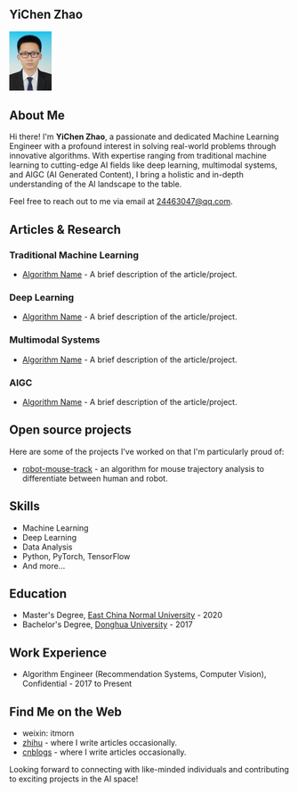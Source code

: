 ## YiChen Zhao

<img src="https://raw.githubusercontent.com/itmorn/itmorn.github.io/main/profile.jpg" alt="Your Image" width="15%" />


## About Me

Hi there! I'm **YiChen Zhao**, a passionate and dedicated Machine Learning Engineer with a profound interest in solving real-world problems through innovative algorithms. With expertise ranging from traditional machine learning to cutting-edge AI fields like deep learning, multimodal systems, and AIGC (AI Generated Content), I bring a holistic and in-depth understanding of the AI landscape to the table.

Feel free to reach out to me via email at [24463047@qq.com](mailto:24463047@qq.com).

## Articles & Research

### Traditional Machine Learning
- [Algorithm Name](link-to-article-or-project) - A brief description of the article/project.

### Deep Learning
- [Algorithm Name](link-to-article-or-project) - A brief description of the article/project.

### Multimodal Systems
- [Algorithm Name](link-to-article-or-project) - A brief description of the article/project.

### AIGC
- [Algorithm Name](link-to-article-or-project) - A brief description of the article/project.

## Open source projects

Here are some of the projects I've worked on that I'm particularly proud of:

- [robot-mouse-track](https://github.com/itmorn/robot-mouse-track) - an algorithm for mouse trajectory analysis to differentiate between human and robot.

## Skills

- Machine Learning
- Deep Learning
- Data Analysis
- Python, PyTorch, TensorFlow
- And more...

## Education

- Master's Degree, [East China Normal University](https://www.ecnu.edu.cn/) - 2020
- Bachelor's Degree, [Donghua University](https://www.dhu.edu.cn/) - 2017

## Work Experience

- Algorithm Engineer (Recommendation Systems, Computer Vision), Confidential - 2017 to Present

## Find Me on the Web

- weixin: itmorn
- [zhihu](https://www.zhihu.com/people/itmorn) - where I write articles occasionally.
- [cnblogs](https://www.cnblogs.com/itmorn/) - where I write articles occasionally.

Looking forward to connecting with like-minded individuals and contributing to exciting projects in the AI space!

